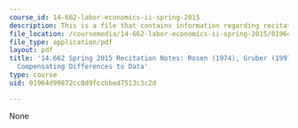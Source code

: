 ```yaml
---
course_id: 14-662-labor-economics-ii-spring-2015
description: This is a file that contains information regarding recitation 8.
file_location: /coursemedia/14-662-labor-economics-ii-spring-2015/01964d99872cc8d9fccbbed7513c3c2d_MIT14_662S15_Recitation8.pdf
file_type: application/pdf
layout: pdf
title: '14.662 Spring 2015 Recitation Notes: Rosen (1974), Gruber (1997), and Bringing
  Compensating Differences to Data'
type: course
uid: 01964d99872cc8d9fccbbed7513c3c2d

---
```

None
